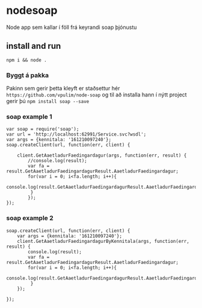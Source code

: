 # nodesoap
Node app sem kallar í föll frá keyrandi soap þjónustu

## install and run
`npm i && node .`
### Byggt á pakka
Pakinn sem gerir þetta kleyft er staðsettur hér `https://github.com/vpulim/node-soap`  og til að installa hann í nýtt project gerir þú `npm install soap --save`


### soap example 1
```
var soap = require('soap');
var url = 'http://localhost:62991/Service.svc?wsdl';
var args = {kennitala: '161210097240'};
soap.createClient(url, function(err, client) {

    client.GetAaetladurFaedingardagur(args, function(err, result) {
        //console.log(result);
        var fa = result.GetAaetladurFaedingardagurResult.AaetladurFaedingardagur;
        for(var i = 0; i<fa.length; i++){
            console.log(result.GetAaetladurFaedingardagurResult.AaetladurFaedingardagur[i]);   
         }
        });
});
```

### soap example 2
```
soap.createClient(url, function(err, client) {
    var args = {kennitala: '161210097240'};
    client.GetAaetladurFaedingardagurByKennitala(args, function(err, result) {
        console.log(result);
        var fa = result.GetAaetladurFaedingardagurResult.AaetladurFaedingardagur;
        for(var i = 0; i<fa.length; i++){
            console.log(result.GetAaetladurFaedingardagurResult.AaetladurFaedingardagur[i]);   
         }
    });

});
```
